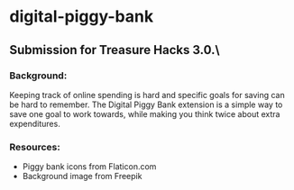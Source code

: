 # digital-piggy-bank

## Submission for Treasure Hacks 3.0.\

### Background: 
Keeping track of online spending is hard and specific goals for saving can be hard to remember. The Digital Piggy Bank extension is a simple way to save one goal to work towards, while making you think twice about extra expenditures. 

### Resources: 
- Piggy bank icons from Flaticon.com
- Background image from Freepik 